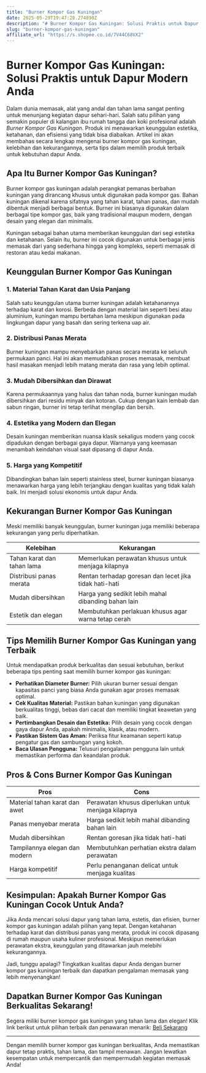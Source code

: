 ```yaml
---
title: "Burner Kompor Gas Kuningan"
date: 2025-05-29T19:47:28.274890Z
description: "# Burner Kompor Gas Kuningan: Solusi Praktis untuk Dapur Modern Anda..."
slug: "burner-kompor-gas-kuningan"
affiliate_url: "https://s.shopee.co.id/7V44C68VX2"
---
```

# Burner Kompor Gas Kuningan: Solusi Praktis untuk Dapur Modern Anda

Dalam dunia memasak, alat yang andal dan tahan lama sangat penting untuk menunjang kegiatan dapur sehari-hari. Salah satu pilihan yang semakin populer di kalangan ibu rumah tangga dan koki profesional adalah *Burner Kompor Gas Kuningan*. Produk ini menawarkan keunggulan estetika, ketahanan, dan efisiensi yang tidak bisa diabaikan. Artikel ini akan membahas secara lengkap mengenai burner kompor gas kuningan, kelebihan dan kekurangannya, serta tips dalam memilih produk terbaik untuk kebutuhan dapur Anda.

## Apa Itu Burner Kompor Gas Kuningan?

Burner kompor gas kuningan adalah perangkat pemanas berbahan kuningan yang dirancang khusus untuk digunakan pada kompor gas. Bahan kuningan dikenal karena sifatnya yang tahan karat, tahan panas, dan mudah dibentuk menjadi berbagai bentuk. Burner ini biasanya digunakan dalam berbagai tipe kompor gas, baik yang tradisional maupun modern, dengan desain yang elegan dan minimalis.

Kuningan sebagai bahan utama memberikan keunggulan dari segi estetika dan ketahanan. Selain itu, burner ini cocok digunakan untuk berbagai jenis memasak dari yang sederhana hingga yang kompleks, seperti memasak di restoran atau kedai makanan.

## Keunggulan Burner Kompor Gas Kuningan

### 1. Material Tahan Karat dan Usia Panjang

Salah satu keunggulan utama burner kuningan adalah ketahanannya terhadap karat dan korosi. Berbeda dengan material lain seperti besi atau aluminium, kuningan mampu bertahan lama meskipun digunakan pada lingkungan dapur yang basah dan sering terkena uap air.

### 2. Distribusi Panas Merata

Burner kuningan mampu menyebarkan panas secara merata ke seluruh permukaan panci. Hal ini akan memudahkan proses memasak, membuat hasil masakan menjadi lebih matang merata dan rasa yang lebih optimal.

### 3. Mudah Dibersihkan dan Dirawat

Karena permukaannya yang halus dan tahan noda, burner kuningan mudah dibersihkan dari residu minyak dan kotoran. Cukup dengan kain lembab dan sabun ringan, burner ini tetap terlihat mengilap dan bersih.

### 4. Estetika yang Modern dan Elegan

Desain kuningan memberikan nuansa klasik sekaligus modern yang cocok dipadukan dengan berbagai gaya dapur. Warnanya yang keemasan menambah keindahan visual saat dipasang di dapur Anda.

### 5. Harga yang Kompetitif

Dibandingkan bahan lain seperti stainless steel, burner kuningan biasanya menawarkan harga yang lebih terjangkau dengan kualitas yang tidak kalah baik. Ini menjadi solusi ekonomis untuk dapur Anda.

## Kekurangan Burner Kompor Gas Kuningan

Meski memiliki banyak keunggulan, burner kuningan juga memiliki beberapa kekurangan yang perlu diperhatikan.

| Kelebihan                               | Kekurangan                                      |
|-----------------------------------------|------------------------------------------------|
| Tahan karat dan tahan lama            | Memerlukan perawatan khusus untuk menjaga kilapnya |
| Distribusi panas merata                | Rentan terhadap goresan dan lecet jika tidak hati-hati |
| Mudah dibersihkan                     | Harga yang sedikit lebih mahal dibanding bahan lain |
| Estetik dan elegan                   | Membutuhkan perlakuan khusus agar warna tetap cerah |

## Tips Memilih Burner Kompor Gas Kuningan yang Terbaik

Untuk mendapatkan produk berkualitas dan sesuai kebutuhan, berikut beberapa tips penting saat memilih burner kompor gas kuningan:

- **Perhatikan Diameter Burner:** Pilih ukuran burner sesuai dengan kapasitas panci yang biasa Anda gunakan agar proses memasak optimal.
- **Cek Kualitas Material:** Pastikan bahan kuningan yang digunakan berkualitas tinggi, bebas dari cacat dan memiliki tingkat keawetan yang baik.
- **Pertimbangkan Desain dan Estetika:** Pilih desain yang cocok dengan gaya dapur Anda, apakah minimalis, klasik, atau modern.
- **Pastikan Sistem Gas Aman:** Periksa fitur keamanan seperti katup pengatur gas dan sambungan yang kokoh.
- **Baca Ulasan Pengguna:** Telusuri pengalaman pengguna lain untuk memastikan performa dan keandalan produk.

## Pros & Cons Burner Kompor Gas Kuningan

| **Pros**                                | **Cons**                                          |
|----------------------------------------|--------------------------------------------------|
| Material tahan karat dan awet          | Perawatan khusus diperlukan untuk menjaga kilapnya |
| Panas menyebar merata                  | Harga sedikit lebih mahal dibanding bahan lain |
| Mudah dibersihkan                     | Rentan goresan jika tidak hati-hati            |
| Tampilannya elegan dan modern          | Membutuhkan perhatian ekstra dalam perawatan  |
| Harga kompetitif                       | Perlu penanganan delicat untuk menjaga kualitas |

## Kesimpulan: Apakah Burner Kompor Gas Kuningan Cocok Untuk Anda?

Jika Anda mencari solusi dapur yang tahan lama, estetis, dan efisien, burner kompor gas kuningan adalah pilihan yang tepat. Dengan ketahanan terhadap karat dan distribusi panas yang merata, produk ini cocok dipasang di rumah maupun usaha kuliner profesional. Meskipun memerlukan perawatan ekstra, keunggulan yang ditawarkan jauh melebihi kekurangannya.

Jadi, tunggu apalagi? Tingkatkan kualitas dapur Anda dengan burner kompor gas kuningan terbaik dan dapatkan pengalaman memasak yang lebih menyenangkan!

## Dapatkan Burner Kompor Gas Kuningan Berkualitas Sekarang!

Segera miliki burner kompor gas kuningan yang tahan lama dan elegan! Klik link berikut untuk pilihan terbaik dan penawaran menarik: [Beli Sekarang](https://s.shopee.co.id/7V44C68VX2)

---

Dengan memilih burner kompor gas kuningan berkualitas, Anda memastikan dapur tetap praktis, tahan lama, dan tampil menawan. Jangan lewatkan kesempatan untuk mempercantik dan mempermudah kegiatan memasak Anda!